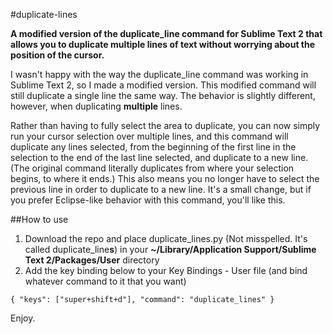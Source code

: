 #duplicate-lines

<p><strong>A modified version of the duplicate_line command for Sublime Text 2 that allows you to duplicate multiple lines of text without worrying about the position of the cursor.</strong><p>

<p>I wasn't happy with the way the duplicate_line command was working in Sublime Text 2, so I made a modified version. This modified command will still duplicate a single line the same way. The behavior is slightly different, however, when duplicating <strong>multiple</strong> lines.</p>

<p>Rather than having to fully select the area to duplicate, you can now simply run your cursor selection over multiple lines, and this command will duplicate any lines selected, from the beginning of the first line in the selection to the end of the last line selected, and duplicate to a new line. (The original command literally duplicates from where your selection begins, to where it ends.) This also means you no longer have to select the previous line in order to duplicate to a new line. It's a small change, but if you prefer Eclipse-like behavior with this command, you'll like this.</p>

##How to use

<ol>
	<li>Download the repo and place duplicate_lines.py (Not misspelled. It's called duplicate_line<strong>s</strong>) in your <strong>~/Library/Application Support/Sublime Text 2/Packages/User</strong> directory</li>
	<li>Add the key binding below to your Key Bindings - User file (and bind whatever command to it that you want)</li>
</ol>

<pre><code>{ "keys": ["super+shift+d"], "command": "duplicate_lines" }</code></pre>

<p>Enjoy.</p>